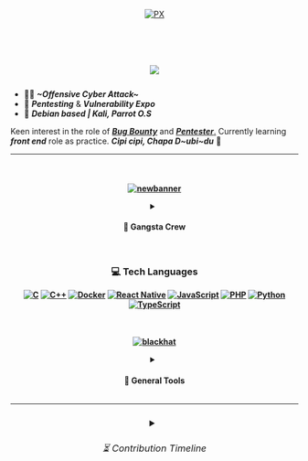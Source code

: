 <div align="center">
    
[![PX](https://github.com/Sulaimannabdul/Sulaimannabdul/assets/151133481/1c10b3b3-d05e-48de-99d9-68e92d1fa072)](https://www.interpol.int/Crimes/Cybercrime)</div>
<img src="https://www.animatedimages.org/data/media/562/animated-line-image-0378.gif" width="1000" height="2" />

<h1 align="center">
<img src="https://readme-typing-svg.herokuapp.com/?font=Exo+2&size=35&center=true&vCenter=true&width=500&height=70&duration=4000&color=3CEAFF&lines=Hi+There!👾+;+Welcome+to+my+Github!;" />
</h1>

- 🥷🏻 ***~Offensive Cyber Attack~***
- 🛑 ***Pentesting*** & ***Vulnerability Expo***
- 💠 ***Debian based | Kali, Parrot O.S***

Keen interest in the role of [***Bug Bounty***](https://academy.hackthebox.com/achievement/badge/1e8fd2d6-0e42-11ef-b18d-bea50ffe6cb4) and [***Pentester***.](https://academy.hackthebox.com/achievement/badge/91423995-fcc8-11ee-b18d-bea50ffe6cb4) Currently learning ***front end*** role as practice. ***Cipi cipi, Chapa D~ubi~du*** 🔱

<hr>

<h4 align="center"><br>
    
[![newbanner](https://github.com/Sulaimannabdul/Sulaimannabdul/assets/151133481/320b96fe-db3e-4f02-9379-8713e2e36f6c)](https://www.wired.com/story/cybersecurity-marginalized-communities-problem/)
<details>
<summary><h4> 🦈 Gangsta Crew </h4></summary>
<details>
<summary><h4> ⛏️ Dev </h4></summary>
      
[![brute-forcing](https://github.com/Sulaimannabdul/Sulaimannabdul/assets/151133481/2ed5cd9b-78b0-4106-93a5-8ae0e5ef516a)](https://github.com/Sulaimannabdul/WannaCry2.0)

[![kerberos](https://github.com/Sulaimannabdul/Sulaimannabdul/assets/151133481/317ea1b3-2e6d-4903-ae40-7c5219b46af0)](https:/github.com/Sulaimannabdul/KerberossianCracker)

[![test3](https://github.com/Sulaimannabdul/Sulaimannabdul/assets/151133481/75e71c9e-b60d-405c-a30a-3ade8c820a6b)](https://doubleoctopus.com/security-wiki/threats-and-tools/https-spoofing/)
</details>
</div>
<a href="https://www.blackhat.com/us-23/spotlight.html">
    <img align="center" alt="Git" width="50px" style="padding-right:10px;" src="https://static.thenounproject.com/png/2724524-200.png" /></a>
<link rel="stylesheet" href="style.css">
<img src="" alt="">
</div>
<h6><strong><em>Bug Bounty, Penetration Testing, Malware Development, Threat Intelligence</em></strong></h6>
</details><img src="https://www.animatedimages.org/data/media/562/animated-line-image-0378.gif" width="1000" height="2" />
<div align="center">
    
### 💻 Tech Languages
[![C](https://img.shields.io/badge/c-%2300599C.svg?style=for-the-badge&logo=c&logoColor=white)](https://www.programiz.com/c-programming)
[![C++](https://img.shields.io/badge/c++-%2300599C.svg?style=for-the-badge&logo=c%2B%2B&logoColor=white)](https://www.programiz.com/cpp-programming) 
[![Docker](https://img.shields.io/badge/docker-%230db7ed.svg?style=for-the-badge&logo=docker&logoColor=white)](https://www.docker.com/#build)
[![React Native](https://img.shields.io/badge/react_native-%2320232a.svg?style=for-the-badge&logo=react&logoColor=%2361DAFB)](https://reactnative.dev/)
[![JavaScript](https://img.shields.io/badge/javascript-%23323330.svg?style=for-the-badge&logo=javascript&logoColor=%23F7DF1E)](https://www.javascript.com/) 
[![PHP](https://img.shields.io/badge/php-%23777BB4.svg?style=for-the-badge&logo=php&logoColor=white)](https://www.php.net/) 
[![Python](https://img.shields.io/badge/python-3670A0?style=for-the-badge&logo=python&logoColor=ffdd54)](https://www.python.org/about/gettingstarted/) 
[![TypeScript](https://img.shields.io/badge/typescript-%23007ACC.svg?style=for-the-badge&logo=typescript&logoColor=white)](https://www.typescriptlang.org/)
<br><br><br>

[![blackhat](https://github.com/Sulaimannabdul/Sulaimannabdul/assets/151133481/3fa34cb3-6eec-4be7-97c6-412e3fde73f2)](github.com/Sulaimannabdul)
<div align="center">
<details>
<summary><h4> 🧰 General Tools </h4></summary><br>

<a href="https://code.visualstudio.com/">
    <img align="center" alt="VSCode" width="50px" style="padding-right:10px;" src="https://uxwing.com/wp-content/themes/uxwing/download/brands-and-social-media/visual-studio-code-icon.png" /></a>
<a href="https://atom-editor.cc/">
    <img align="center" alt="SublimeText" width="50px" style="padding-right:10px;" src="https://www.svgrepo.com/show/353433/atom-icon.svg" /></a>
<a href="https://www.scaler.com/topics/cyber-security/what-is-linux-terminal/">
    <img align="center" alt="Terminal" width="50px" style="padding-right:10px;" src="https://icons.iconarchive.com/icons/alecive/flatwoken/512/Apps-Terminal-Root-icon.png" /></a>
<a href="https://git-scm.com/">
    <img align="center" alt="Git" width="50px" style="padding-right:10px;" src="https://git-scm.com/images/logos/downloads/Git-Icon-1788C.png" /></a>
<a href="https://www.jetbrains.com/">
    <img align="center" alt="JetBrains" width="50px" style="padding-right:10px;" src="https://img.informer.com/icons_mac/png/128/419/419584.png" /></a><br><br>

<details>
<summary><h4> 🔫 More Tools </h4></summary>
<br><img align="center" alt="KaliLinux" width="28px" style="padding-right:10px;" src="https://seeklogo.com/images/K/kali-linux-logo-AED181186E-seeklogo.com.png" />
<img align="center" alt="ParrotOS" width="28px" style="padding-right:10px;" src="https://jessehirsh.com/content/images/size/w960/2020/08/Parrot_Logo.png" />
<img align="center" alt="BackBox" width="27px" style="padding-right:10px;" src="https://freepngimg.com/thumb/gnome/59140-backbox-operating-systems-linux-distribution-mint.png" />
<img align="center" alt="Metasploit" width="28px" style="padding-right:10px;" src="https://www.kali.org/tools/metasploit-framework/images/metasploit-framework-logo.svg" />
<img align="center" alt="JohnTheRipper" width="28px" style="padding-right:10px;" src="https://www.kali.org/tools/john/images/john-logo.svg" />
<img align="center" alt="Intruder" width="30px" style="padding-right:10px;" src="https://avatars.githubusercontent.com/u/39119616?s=200&v=4" />
<img align="center" alt="Airgeddon" width="26px" style="padding-right:10px;" src="https://www.kali.org/tools/airgeddon/images/airgeddon-logo.svg" />
<img align="center" alt="Legion" width="26px" style="padding-right:10px;" src="https://www.kali.org/tools/legion/images/legion-logo.svg" />
<img align="center" alt="Pegasus" width="27px" style="padding-right:10px;" src="https://www.pngkey.com/png/full/171-1710994_pegasus-png-download-image-horse.png" /><br><br>
<img align="center" alt="Nikto" width="32px" style="padding-right:10px;" src="https://www.kali.org/tools/nikto/images/nikto-logo.svg" />
<img align="center" alt="Nmap" width="30px" style="padding-right:10px;" src="https://www.kali.org/tools/nmap/images/nmap-logo.svg" />
<img align="center" alt="KeyScore" width="32px" style="padding-right:10px;" src="https://upload.wikimedia.org/wikipedia/commons/9/97/XKeyscore_backround_removed.png" />
<img align="center" alt="Beef-XSS" width="30px" style="padding-right:10px;" src="https://cdn.freelogovectors.net/wp-content/uploads/2017/05/Bull-Png-image-11.png" />
<img align="center" alt="mininethunter" width="30px" style="padding-right:10px;" src="https://gitlab.com/uploads/-/system/group/avatar/5043946/nethunter.png" />
<img align="center" alt="Evil-winrm" width="30px" style="padding-right:10px;" src="https://www.kali.org/tools/evil-winrm/images/evil-winrm-logo.svg" />
<img align="center" alt="Ghidra" width="32px" style="padding-right:10px;" src="https://www.kali.org/tools/ghidra/images/ghidra-logo.svg" />
<img align="center" alt="BloodHound" width="32px" style="padding-right:10px;" src="https://www.kali.org/tools/bloodhound/images/bloodhound-logo.svg" /><br><br>
    <pre style="border: none; outline: none;">────────────────────────────────────────────────────────────────</pre>
    <p><strong>🐺<em>Watch Dog</em></strong></p>
<img align="center" alt="BlackMamba" width="29px" style="padding-right:10px;" src="https://miro.medium.com/v2/resize:fit:1122/1*_pc0k3ZBgaIWgAFLM2EoVw.png" />
<img align="center" alt="Bettercap" width="30px" style="padding-right:10px;" src="https://www.kali.org/tools/bettercap/images/bettercap-logo.svg" />
<img align="center" alt="SQLmap" width="30px" style="padding-right:10px;" src="https://www.kali.org/tools/sqlmap/images/sqlmap-logo.svg" />
<img align="center" alt="Fierce" width="30px" style="padding-right:10px;" src="https://www.kali.org/tools/fierce/images/fierce-logo.svg" />
<img align="center" alt="Clang" width="33px" style="padding-right:10px;" src="https://llvm.org/img/DragonMedium.png" />
<img align="center" alt="ProxyChains" width="32px" style="padding-right:10px;" src="https://gitlab.com/uploads/-/system/project/avatar/11903991/kali-proxychains.png" />
<img align="center" alt="MasScan" width="30px" style="padding-right:10px;" src="https://www.kali.org/tools/masscan/images/masscan-logo.svg" />
<img align="center" alt="GuruTrojan" width="30px" style="padding-right:10px;" src="https://static.vecteezy.com/system/resources/previews/023/974/944/original/samurai-mask-illustration-png.png" /><br><br>
<img align="center" alt="Hydra" width="30px" style="padding-right:10px;" src="https://www.kali.org/tools/hydra/images/hydra-logo.svg" />
<img align="center" alt="CrackmapExec" width="30px" style="padding-right:10px;" src="https://www.kali.org/tools/crackmapexec/images/crackmapexec-logo.svg" />
<img align="center" alt="Ettercap" width="33px" style="padding-right:10px;" src="https://www.kali.org/tools/ettercap/images/ettercap-logo.svg" />
<img align="center" alt="JokerSpyware" width="30px" style="padding-right:10px;" src="https://png.pngtree.com/png-vector/20230808/ourmid/pngtree-the-joker-vector-png-image_6882698.png" />
<img align="center" alt="Pixiewps" width="30px" style="padding-right:10px;" src="https://www.kali.org/tools/pixiewps/images/pixiewps-logo.svg" />
<img align="center" alt="Hiddeneye" width="30px" style="padding-right:10px;" src="https://bit.ly/3WhpUTU" />
<img align="center" alt="DarkVSCode" width="28px" style="padding-right:10px;" src="https://static-00.iconduck.com/assets.00/visual-studio-icon-256x255-fpc5q7fs.png" />
<img align="center" alt="Smilodon" width="30px" style="padding-right:10px;" src="https://i.pinimg.com/originals/3a/96/0c/3a960cda627ddb80b65e1649174c3bed.png" /><br><br>
<details>
<summary><h4><b>🪬 Reaper Scythe</b></h4></summary>
    <details>
        <summary><h5>🦅 <strong><em>Frecklier...</em></strong></h5></summary>
 <p><img align="center" alt="Johnny" width="43px" style="padding-right:10px;" src="https://bit.ly/3xY8y40" />
    <img align="center" alt="Tarantalware" width="40px" style="padding-right:10px;" src="https://png.pngtree.com/png-vector/20240206/ourmid/pngtree-spider-insect-png-image_11729286.png" />
    <img align="center" alt="NetHunter" width="40px" style="padding-right:10px;" src="https://www.kali.org/blog/kali-linux-2022-4-release/images/kali-nethunter-logo-dragon-grey-transparent.png" />
    <img align="center" alt="DACLAttack" width="45px" style="padding-right:10px;" src="https://png.pngtree.com/png-clipart/20230218/ourmid/pngtree-realistic-alien-png-image_6606615.png" />
    <img align="center" alt="CraxsRat" width="40px" style="padding-right:10px;" src="https://venom.software/wp-content/uploads/2023/01/craxs-logo.png" />
    <img align="center" alt="Kerberos" width="45px" style="padding-right:10px;" src="https://images.ctfassets.net/5owu3y35gz1g/6WRxehYWOAoadFucK9Wv9J/df264ff6f8559c85bb4fc69ce8f24b5c/Hades_About_Image_01.png" /><br><br>
    <img align="center" alt="OniSpyware" width="38px" style="padding-right:10px;" src="https://bit.ly/3JVN8aN" />
    <img align="center" alt="Reaver" width="41px" style="padding-right:10px;" src="https://png.pngtree.com/png-vector/20231020/ourmid/pngtree-cute-grim-reaper-drawing-cartoon-grim-reaper-halloween-sticker-png-image_10300636.png" />
    <img align="center" alt="Botnetandroid" width="42px" style="padding-right:10px;" src="https://venom.software/wp-content/uploads/2022/10/anubis.png" />
    <img align="center" alt="TimberDNS" width="43px" style="padding-right:10px;" src="https://bit.ly/3UqJY3n" />
    <img align="center" alt="MITMattack" width="46px" style="padding-right:10px;" src="https://www.signustech.com/upimages/ckeditor/1629955396_DarkWebID.png" />
    <img align="center" alt="EagleHawking" width="37px" style="padding-right:10px;" src="https://cdn.inspireuplift.com/uploads/images/seller_products/1679044936_16.png" /></p>
    </details><img src="https://www.animatedimages.org/data/media/562/animated-line-image-0378.gif" width="550" height="2" />
        <details>
        <summary><h5>⚡ <strong><em>Manace to Society</em></strong></h5></summary>
 <p><img align="center" alt="KerberosPRO" width="52px" style="padding-right:10px;" src="https://revthandeka.org/wp-content/uploads/2019/08/cerberus-illustration.png" />
    <img align="center" alt="Pegasus2.0" width="50px" style="padding-right:10px;" src="https://www.pngall.com/wp-content/uploads/13/Pegasus-PNG-Clipart.png" />
    <img align="center" alt="DarkFlipper" width="50px" style="padding-right:10px;" src="https://cdn.flipperzero.one/qFlipper_macOS_256px_ugly.png" />
    <img align="center" alt="iOSbotnet2.0" width="50px" style="padding-right:10px;" src="https://aaah0mnbncqtinas.public.blob.vercel-storage.com/OJBhMBo-no-background-SAQ3qNJGtkYJgeGu6tYLKfIjvXw2aa.png" />
    <img align="center" alt="RATrooting" width="50px" style="padding-right:10px;" src="https://bit.ly/3JPUSuA" /></p>
</details>
</details></div>
<div align="center">
<hr>

<h3><details>
<summary><h6>⏳ Contribution Timeline</h6></summary>
<br> 
<tr>
<td align="center">
<img src="https://github.com/Sulaimannabdul/Sulaimannabdul/blob/main/metrics.plugin.isocalendar.svg" />
</td>
</tr>
<br><br>
    <a href="https://github.com/Sulaimannabdul">
<img src="https://github-readme-activity-graph.vercel.app/graph?username=Sulaimannabdul&theme=vue&area=true&hide_border=true" /></a>
    <details>
<summary><h6><b>🔐 Hacking Achievement</b></h6></summary>
<h6>🌥️<strong><em>Try Hack Me</em></strong></h6>
    <img align="center" alt="linuxescprivilages" width="50px" style="padding-right:10px;" src="https://tryhackme.com/img/badges/linuxprivesc.svg" />
    <img align="center" alt="investigations" width="50px" style="padding-right:10px;" src="https://tryhackme.com/img/badges/investigations_badge.svg" />
    <img align="center" alt="attackingAD" width="50px" style="padding-right:10px;" src="https://tryhackme.com/img/badges/attackingad.svg" /><br>
        <img src="https://www.animatedimages.org/data/media/562/animated-line-image-0378.gif" width="550" height="2" />
        <h6>⚡<strong><em>Hack The Box Academy</em></strong></h6>
    <img align="center" alt="session-security" width="50px" style="padding-right:10px;" src="https://academy.hackthebox.com/storage/badges/passwords-are-not-the-only-way-forward.png" />
    <img align="center" alt="bbhpath" width="50px" style="padding-right:10px;" src="https://academy.hackthebox.com/storage/badges/ready-to-hunt-bugs-for-fund-and-profit.png" />
    <img align="center" alt="modernwebattack" width="50px" style="padding-right:10px;" src="https://academy.hackthebox.com/storage/badges/037722a3673e2efc3e9eaa96e42f335f/logo.png" />
    <img align="center" alt="kerberos" width="50px" style="padding-right:10px;" src="https://academy.hackthebox.com/storage/badges/521b5f7166543f399f4e130c427b2219/logo.png" />
    <img align="center" alt="chainattack" width="50px" style="padding-right:10px;" src="https://academy.hackthebox.com/storage/badges/15f22a1d9eb38cfcec15d3c79fca1714/logo.png" />
    <img align="center" alt="Privilege-Escalation" width="50px" style="padding-right:10px;" src="https://academy.hackthebox.com/storage/badges/stand-above-all.png" />
    <img align="center" alt="detecting-windows-attacks" width="50px" style="padding-right:10px;" src="https://academy.hackthebox.com/storage/badges/bbc2198760a18abd0a8110a605475b95/logo.png" />
    <img align="center" alt="cbbh" width="50px" style="padding-right:10px;" src="https://academy.hackthebox.com/storage/badges/53e123c999a8919ef940ed50d9807337/logo.png" />
    <img align="center" alt="cpts" width="50px" style="padding-right:10px;" src="https://academy.hackthebox.com/storage/badges/htb-certified-penetration-testing-specialist.png" /><br>
</div>
<div align="left">
</details>
<img src="https://www.animatedimages.org/data/media/562/animated-line-image-0111.gif" width="1000" height="5" />
